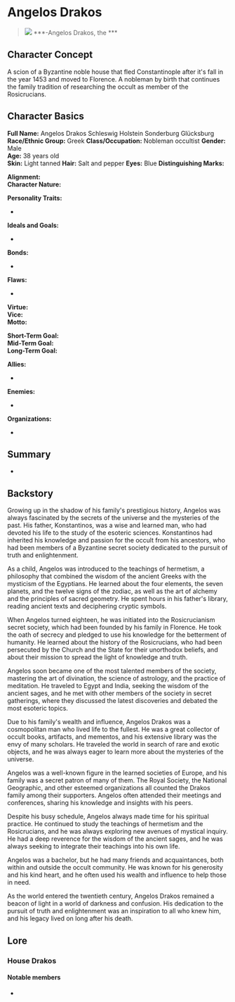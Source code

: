 # Angelos Drakos


> ![](Angelos_Drakos.jpg)
> ***-Angelos Drakos, the ***

## Character Concept
A scion of a Byzantine noble house that fled Constantinople after it's fall in the year 1453 and moved to Florence. A nobleman by birth that continues the family tradition of researching the occult as member of the Rosicrucians.

## Character Basics

**Full Name:**  Angelos Drakos Schleswig Holstein Sonderburg Glücksburg
**Race/Ethnic Group:**  Greek
**Class/Occupation:**  Nobleman occultist
**Gender:** Male  
**Age:** 38 years old  
**Skin:**  Light tanned
**Hair:**  Salt and pepper
**Eyes:**  Blue
**Distinguishing Marks:**  

**Alignment:**  
**Character Nature:**   

**Personality Traits:**

* 
  
**Ideals and Goals:**  

* 

**Bonds:**

* 

**Flaws:**

* 

**Virtue:**   
**Vice:**   
**Motto:** 

**Short-Term Goal:**   
**Mid-Term Goal:**   
**Long-Term Goal:**   

**Allies:**
    
* 
  
**Enemies:**

* 
  
**Organizations:**

* 

## Summary

- 

## Backstory
Growing up in the shadow of his family's prestigious history, Angelos was always fascinated by the secrets of the universe and the mysteries of the past. His father, Konstantinos, was a wise and learned man, who had devoted his life to the study of the esoteric sciences. Konstantinos had inherited his knowledge and passion for the occult from his ancestors, who had been members of a Byzantine secret society dedicated to the pursuit of truth and enlightenment.

As a child, Angelos was introduced to the teachings of hermetism, a philosophy that combined the wisdom of the ancient Greeks with the mysticism of the Egyptians. He learned about the four elements, the seven planets, and the twelve signs of the zodiac, as well as the art of alchemy and the principles of sacred geometry. He spent hours in his father's library, reading ancient texts and deciphering cryptic symbols.

When Angelos turned eighteen, he was initiated into the Rosicrucianism secret society, which had been founded by his family in Florence. He took the oath of secrecy and pledged to use his knowledge for the betterment of humanity. He learned about the history of the Rosicrucians, who had been persecuted by the Church and the State for their unorthodox beliefs, and about their mission to spread the light of knowledge and truth.

Angelos soon became one of the most talented members of the society, mastering the art of divination, the science of astrology, and the practice of meditation. He traveled to Egypt and India, seeking the wisdom of the ancient sages, and he met with other members of the society in secret gatherings, where they discussed the latest discoveries and debated the most esoteric topics.

Due to his family's wealth and influence, Angelos Drakos was a cosmopolitan man who lived life to the fullest. He was a great collector of occult books, artifacts, and mementos, and his extensive library was the envy of many scholars. He traveled the world in search of rare and exotic objects, and he was always eager to learn more about the mysteries of the universe.

Angelos was a well-known figure in the learned societies of Europe, and his family was a secret patron of many of them. The Royal Society, the National Geographic, and other esteemed organizations all counted the Drakos family among their supporters. Angelos often attended their meetings and conferences, sharing his knowledge and insights with his peers.

Despite his busy schedule, Angelos always made time for his spiritual practice. He continued to study the teachings of hermetism and the Rosicrucians, and he was always exploring new avenues of mystical inquiry. He had a deep reverence for the wisdom of the ancient sages, and he was always seeking to integrate their teachings into his own life.

Angelos was a bachelor, but he had many friends and acquaintances, both within and outside the occult community. He was known for his generosity and his kind heart, and he often used his wealth and influence to help those in need.

As the world entered the twentieth century, Angelos Drakos remained a beacon of light in a world of darkness and confusion. His dedication to the pursuit of truth and enlightenment was an inspiration to all who knew him, and his legacy lived on long after his death.

## Lore

### House Drakos



#### Notable members

- 

